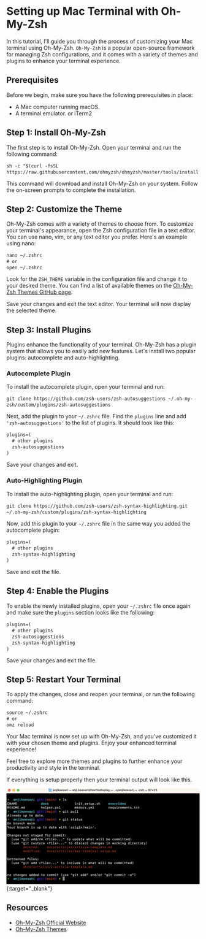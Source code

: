 # **Setting up Mac Terminal with Oh-My-Zsh**

In this tutorial, I'll guide you through the process of customizing your Mac terminal using Oh-My-Zsh. 
`Oh-My-Zsh` is a popular open-source framework for managing Zsh configurations, and it comes with a variety of themes and plugins to enhance your terminal experience.

## **Prerequisites**

Before we begin, make sure you have the following prerequisites in place:

- A Mac computer running macOS.
- A terminal emulator. or iTerm2

## **Step 1: Install Oh-My-Zsh**

The first step is to install Oh-My-Zsh. Open your terminal and run the following command:

```shell
sh -c "$(curl -fsSL https://raw.githubusercontent.com/ohmyzsh/ohmyzsh/master/tools/install.sh)"
```

This command will download and install Oh-My-Zsh on your system. Follow the on-screen prompts to complete the installation.

## **Step 2: Customize the Theme**

Oh-My-Zsh comes with a variety of themes to choose from. To customize your terminal's appearance, open the Zsh configuration file in a text editor. You can use nano, vim, or any text editor you prefer. Here's an example using nano:

```shell
nano ~/.zshrc
# or
open ~/.zshrc
```

Look for the `ZSH_THEME` variable in the configuration file and change it to your desired theme. You can find a list of available themes on the [Oh-My-Zsh Themes GitHub page](https://github.com/ohmyzsh/ohmyzsh/wiki/Themes).

Save your changes and exit the text editor. Your terminal will now display the selected theme.

## **Step 3: Install Plugins**

Plugins enhance the functionality of your terminal. Oh-My-Zsh has a plugin system that allows you to easily add new features. Let's install two popular plugins: autocomplete and auto-highlighting.

### **Autocomplete Plugin**

To install the autocomplete plugin, open your terminal and run:

```shell
git clone https://github.com/zsh-users/zsh-autosuggestions ~/.oh-my-zsh/custom/plugins/zsh-autosuggestions
```

Next, add the plugin to your `~/.zshrc` file. Find the `plugins` line and add `'zsh-autosuggestions'` to the list of plugins. It should look like this:

```shell
plugins=(
  # other plugins
  zsh-autosuggestions
)
```

Save your changes and exit.

### **Auto-Highlighting Plugin**

To install the auto-highlighting plugin, open your terminal and run:

```shell
git clone https://github.com/zsh-users/zsh-syntax-highlighting.git ~/.oh-my-zsh/custom/plugins/zsh-syntax-highlighting
```

Now, add this plugin to your `~/.zshrc` file in the same way you added the autocomplete plugin:

```shell
plugins=(
  # other plugins
  zsh-syntax-highlighting
)
```

Save and exit the file.

## **Step 4: Enable the Plugins**

To enable the newly installed plugins, open your `~/.zshrc` file once again and make sure the `plugins` section looks like the following:

```shell
plugins=(
  # other plugins
  zsh-autosuggestions
  zsh-syntax-highlighting
)
```

Save your changes and exit the file.

## **Step 5: Restart Your Terminal**

To apply the changes, close and reopen your terminal, or run the following command:

```shell
source ~/.zshrc
# or
omz reload 
```

Your Mac terminal is now set up with Oh-My-Zsh, and you've customized it with your chosen theme and plugins. Enjoy your enhanced terminal experience!

Feel free to explore more themes and plugins to further enhance your productivity and style in the terminal.

If everything is setup properly then your terminal output will look like this.

[![Alt text](images/mac-terminal-setup-1.png)](images/mac-terminal-setup-1.png){:target="_blank"}


## **Resources**

- [Oh-My-Zsh Official Website](https://ohmyz.sh)
- [Oh-My-Zsh Themes](https://github.com/ohmyzsh/ohmyzsh/wiki/Themes)

